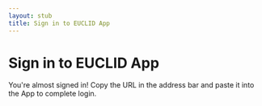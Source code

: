 ```yaml
---
layout: stub
title: Sign in to EUCLID App
---
```

# Sign in to EUCLID App

You're almost signed in! Copy the URL in the address bar and paste it into the App to complete login.

<!-- This is from an old project, if you don't know what it is just ignore it ;) -->